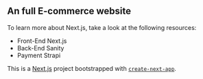 ## An full E-commerce website

To learn more about Next.js, take a look at the following resources:

- Front-End Next.js
- Back-End Sanity
- Payment Strapi

This is a [Next.js](https://nextjs.org/) project bootstrapped with [`create-next-app`](https://github.com/vercel/next.js/tree/canary/packages/create-next-app).
